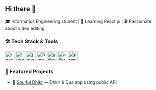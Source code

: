 ## Hi there 👋
🎓 Informatics Engineering student | 🧠 Learning React.js | 🎬 Passionate about video editing

### 🛠️ Tech Stack & Tools

<p align="left">
<!--   <img src="https://cdn.jsdelivr.net/gh/devicons/devicon/icons/mongodb/mongodb-original.svg" height="30" alt="mongodb"/> -->
<!--   <img src="https://cdn.jsdelivr.net/gh/devicons/devicon/icons/express/express-original.svg" height="30" alt="express"/> -->
  <img src="https://cdn.jsdelivr.net/gh/devicons/devicon/icons/react/react-original.svg" height="30" alt="react"/>
<!--   <img src="https://cdn.jsdelivr.net/gh/devicons/devicon/icons/nodejs/nodejs-original.svg" height="30" alt="nodejs"/> -->
  <img src="https://cdn.jsdelivr.net/gh/devicons/devicon/icons/typescript/typescript-original.svg" height="30" alt="typescript"/>
  <img src="https://cdn.jsdelivr.net/gh/devicons/devicon/icons/javascript/javascript-original.svg" height="30" alt="javascript"/>
<!--   <img src="https://cdn.jsdelivr.net/gh/devicons/devicon/icons/firebase/firebase-plain.svg" height="30" alt="firebase"/> -->
  <img src="https://cdn.jsdelivr.net/gh/devicons/devicon/icons/figma/figma-original.svg" height="30" alt="figma"/>
<!--   <img src="https://cdn.jsdelivr.net/gh/devicons/devicon/icons/git/git-original.svg" height="30" alt="git"/> -->
  <img src="https://cdn.jsdelivr.net/gh/devicons/devicon/icons/github/github-original.svg" height="30" alt="github"/>
  <img src="https://cdn.jsdelivr.net/gh/devicons/devicon/icons/aftereffects/aftereffects-original.svg" height="30" alt="aftereffects"/>
  <img src="https://cdn.jsdelivr.net/gh/devicons/devicon/icons/premierepro/premierepro-original.svg" height="30" alt="premierepro"/>
</p>

### 🚀 Featured Projects
- 🌙 [Soulful Dhikr](https://github.com/username/soulful-dhikr) — Dhkir & Dua app using public API  
<!--
**chadoincode/chadoincode** is a ✨ _special_ ✨ repository because its `README.md` (this file) appears on your GitHub profile.

Here are some ideas to get you started:

- 🔭 I’m currently working on ...
- 🌱 I’m currently learning ...
- 👯 I’m looking to collaborate on ...
- 🤔 I’m looking for help with ...
- 💬 Ask me about ...
- 📫 How to reach me: ...
- 😄 Pronouns: ...
- ⚡ Fun fact: ...
-->
